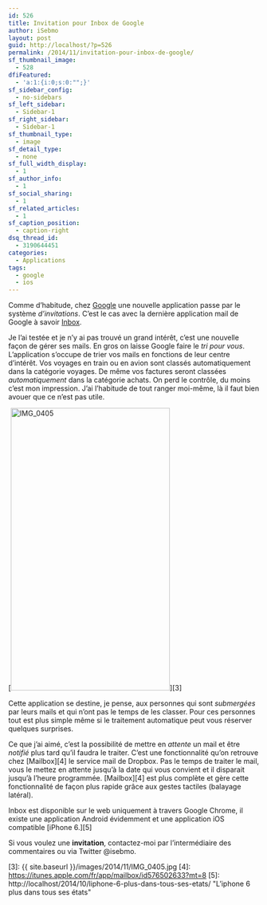 ```yaml
---
id: 526
title: Invitation pour Inbox de Google
author: iSebmo
layout: post
guid: http://localhost/?p=526
permalink: /2014/11/invitation-pour-inbox-de-google/
sf_thumbnail_image:
  - 528
dfiFeatured:
  - 'a:1:{i:0;s:0:"";}'
sf_sidebar_config:
  - no-sidebars
sf_left_sidebar:
  - Sidebar-1
sf_right_sidebar:
  - Sidebar-1
sf_thumbnail_type:
  - image
sf_detail_type:
  - none
sf_full_width_display:
  - 1
sf_author_info:
  - 1
sf_social_sharing:
  - 1
sf_related_articles:
  - 1
sf_caption_position:
  - caption-right
dsq_thread_id:
  - 3190644451
categories:
  - Applications
tags:
  - google
  - ios
---
```

Comme d’habitude, chez [Google][1] une nouvelle application passe par le système *d’invitations*. C’est le cas avec la dernière application mail de Google à savoir [Inbox][2].

Je l’ai testée et je n’y ai pas trouvé un grand intérêt, c’est une nouvelle façon de gérer ses mails. En gros on laisse Google faire le *tri pour vous*. L’application s’occupe de trier vos mails en fonctions de leur centre d’intérêt. Vos voyages en train ou en avion sont classés automatiquement dans la catégorie voyages. De même vos factures seront classées *automatiquement* dans la catégorie achats. On perd le contrôle, du moins c’est mon impression. J’ai l’habitude de tout ranger moi-même, là il faut bien avouer que ce n’est pas utile.

[<img class="aligncenter  wp-image-529" src="{{ site.baseurl }}/images/2014/11/IMG_0405-576x1024.jpg" alt="IMG_0405" width="319" height="567" />][3]

Cette application se destine, je pense, aux personnes qui sont *submergées* par leurs mails et qui n’ont pas le temps de les classer. Pour ces personnes tout est plus simple même si le traitement automatique peut vous réserver quelques surprises.

Ce que j’ai aimé, c’est la possibilité de mettre en *attente* un mail et être *notifié* plus tard qu’il faudra le traiter. C’est une fonctionnalité qu’on retrouve chez [Mailbox][4] le service mail de Dropbox. Pas le temps de traiter le mail, vous le mettez en attente jusqu’à la date qui vous convient et il disparait jusqu’à l’heure programmée. [Mailbox][4] est plus complète et gère cette fonctionnalité de façon plus rapide grâce aux gestes tactiles (balayage latéral).

Inbox est disponible sur le web uniquement à travers Google Chrome, il existe une application Android évidemment et une application iOS compatible [iPhone 6.][5]

Si vous voulez une **invitation**, contactez-moi par l’intermédiaire des commentaires ou via Twitter @isebmo.

 [1]: http://google.com
 [2]: http://inbox.google.com
 [3]: {{ site.baseurl }}/images/2014/11/IMG_0405.jpg
 [4]: https://itunes.apple.com/fr/app/mailbox/id576502633?mt=8
 [5]: http://localhost/2014/10/liphone-6-plus-dans-tous-ses-etats/ "L’iphone 6 plus dans tous ses états"